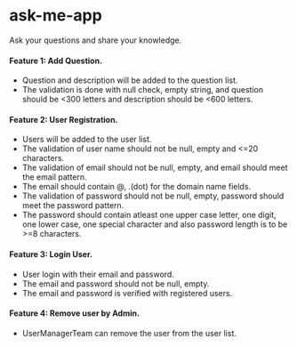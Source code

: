 # ask-me-app
Ask your questions and share your knowledge.

#### Feature 1: Add Question.
 * Question and description will be added to the question list.
 * The validation is done with null check, empty string, and question should be <300 letters and description should be <600 letters.
 
#### Feature 2: User Registration.
 * Users will be added to the user list.
 * The validation of user name should not be null, empty and <=20 characters.
 * The validation of email should not be null, empty, and email should meet the email pattern.
 * The email should contain @, .(dot) for the domain name fields.
 * The validation of password should not be null, empty, password should meet the password pattern.
 * The password should contain atleast one upper case letter, one digit, one lower case, one special character and also password length is to be >=8 characters.

#### Feature 3: Login User.
 * User login with their email and password.
 * The email and password should not be null, empty.
 * The email and password is verified with registered users.
 
#### Feature 4: Remove user by Admin.
 * UserManagerTeam can remove the user from the user list.